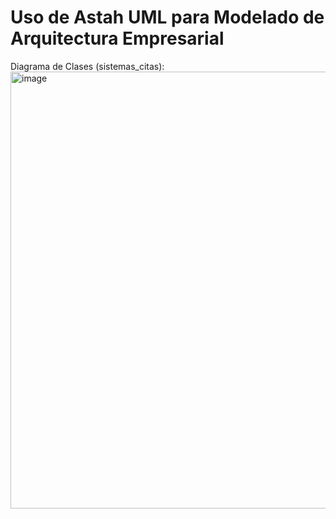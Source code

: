 # Uso de Astah UML para Modelado de Arquitectura Empresarial


Diagrama de Clases (sistemas_citas): 
<img width="1063" height="699" alt="image" src="https://github.com/user-attachments/assets/e769b639-d500-478b-90bf-66b4d3c4dd16" />


